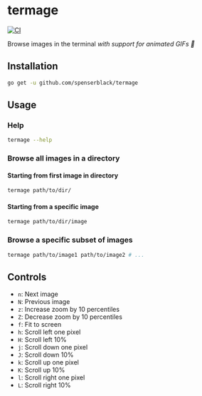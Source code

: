 # termage

[![CI](https://github.com/spenserblack/termage/actions/workflows/ci.yml/badge.svg)](https://github.com/spenserblack/termage/actions/workflows/ci.yml)

Browse images in the terminal *with support for animated GIFs :tada:*

## Installation

```bash
go get -u github.com/spenserblack/termage
```

## Usage

### Help

```bash
termage --help
```

### Browse all images in a directory

#### Starting from first image in directory

```bash
termage path/to/dir/
```

#### Starting from a specific image

```bash
termage path/to/dir/image
```

### Browse a specific subset of images

```bash
termage path/to/image1 path/to/image2 # ...
```

## Controls

- `n`: Next image
- `N`: Previous image
- `z`: Increase zoom by 10 percentiles
- `Z`: Decrease zoom by 10 percentiles
- `f`: Fit to screen
- `h`: Scroll left one pixel
- `H`: Scroll left 10%
- `j`: Scroll down one pixel
- `J`: Scroll down 10%
- `k`: Scroll up one pixel
- `K`: Scroll up 10%
- `l`: Scroll right one pixel
- `L`: Scroll right 10%
